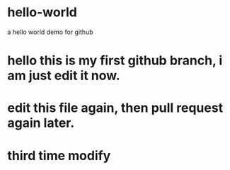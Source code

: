 # hello-world
a hello world demo for github
# hello this is my first github branch, i am just edit it now.
# edit this file again, then pull request again later.
# third time modify
